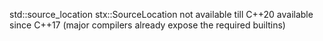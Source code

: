 std::source_location            stx::SourceLocation
not available till C++20        available since C++17 (major compilers already expose the required builtins)